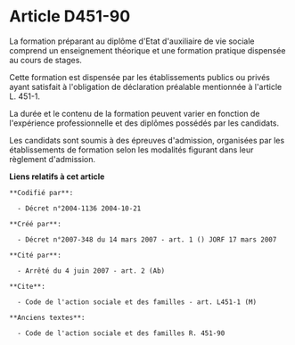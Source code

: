 # Article D451-90

La formation préparant au diplôme d'Etat d'auxiliaire de vie sociale comprend un enseignement théorique et une formation
pratique dispensée au cours de stages.

Cette formation est dispensée par les établissements publics ou privés ayant satisfait à l'obligation de déclaration
préalable mentionnée à l'article L. 451-1.

La durée et le contenu de la formation peuvent varier en fonction de l'expérience professionnelle et des diplômes possédés
par les candidats.

Les candidats sont soumis à des épreuves d'admission, organisées par les établissements de formation selon les modalités
figurant dans leur règlement d'admission.

**Liens relatifs à cet article**

	**Codifié par**:

	  - Décret n°2004-1136 2004-10-21

	**Créé par**:

	  - Décret n°2007-348 du 14 mars 2007 - art. 1 () JORF 17 mars 2007

	**Cité par**:

	  - Arrêté du 4 juin 2007 - art. 2 (Ab)

	**Cite**:

	  - Code de l'action sociale et des familles - art. L451-1 (M)

	**Anciens textes**:

	  - Code de l'action sociale et des familles R. 451-90
